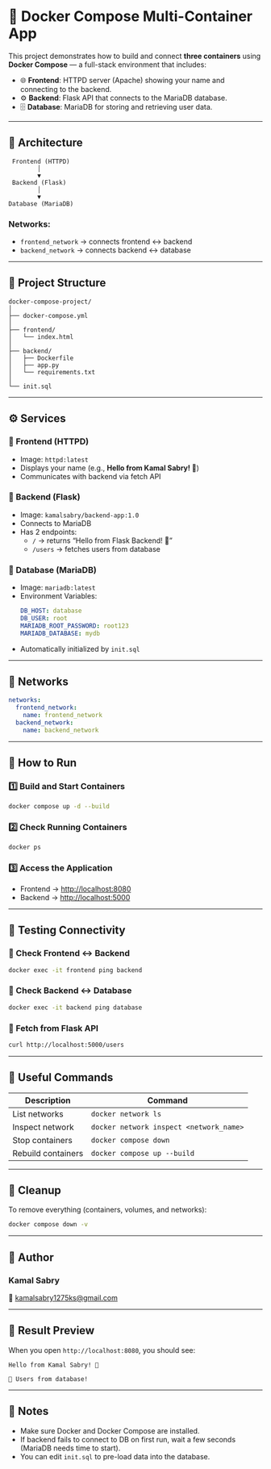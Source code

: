 # 🐳 Docker Compose Multi-Container App

This project demonstrates how to build and connect **three containers** using **Docker Compose** — a full-stack environment that includes:

- 🌐 **Frontend**: HTTPD server (Apache) showing your name and connecting to the backend.
- ⚙️ **Backend**: Flask API that connects to the MariaDB database.
- 🗄️ **Database**: MariaDB for storing and retrieving user data.

---

## 🧱 **Architecture**

```
 Frontend (HTTPD)
        │
        ▼
 Backend (Flask)
        │
        ▼
Database (MariaDB)
```

### Networks:

- `frontend_network` → connects frontend ↔ backend
- `backend_network` → connects backend ↔ database

---

## 📁 **Project Structure**

```
docker-compose-project/
│
├── docker-compose.yml
│
├── frontend/
│   └── index.html
│
├── backend/
│   ├── Dockerfile
│   ├── app.py
│   └── requirements.txt
│
└── init.sql
```

---

## ⚙️ **Services**

### 🔹 Frontend (HTTPD)

- Image: `httpd:latest`
- Displays your name (e.g., **Hello from Kamal Sabry! 👋**)
- Communicates with backend via fetch API

### 🔹 Backend (Flask)

- Image: `kamalsabry/backend-app:1.0`
- Connects to MariaDB
- Has 2 endpoints:
  - `/` → returns “Hello from Flask Backend! 🚀”
  - `/users` → fetches users from database

### 🔹 Database (MariaDB)

- Image: `mariadb:latest`
- Environment Variables:
  ```yaml
  DB_HOST: database
  DB_USER: root
  MARIADB_ROOT_PASSWORD: root123
  MARIADB_DATABASE: mydb
  ```
- Automatically initialized by `init.sql`

---

## 🧩 **Networks**

```yaml
networks:
  frontend_network:
    name: frontend_network
  backend_network:
    name: backend_network
```

---

## 🚀 **How to Run**

### 1️⃣ Build and Start Containers

```bash
docker compose up -d --build
```

### 2️⃣ Check Running Containers

```bash
docker ps
```

### 3️⃣ Access the Application

- Frontend → [http://localhost:8080](http://localhost:8080)
- Backend → [http://localhost:5000](http://localhost:5000)

---

## 🧪 **Testing Connectivity**

### 🔹 Check Frontend ↔ Backend

```bash
docker exec -it frontend ping backend
```

### 🔹 Check Backend ↔ Database

```bash
docker exec -it backend ping database
```

### 🔹 Fetch from Flask API

```bash
curl http://localhost:5000/users
```

---

## 🧰 **Useful Commands**

| Description        | Command                                 |
| ------------------ | --------------------------------------- |
| List networks      | `docker network ls`                     |
| Inspect network    | `docker network inspect <network_name>` |
| Stop containers    | `docker compose down`                   |
| Rebuild containers | `docker compose up --build`             |

---

## 🧹 **Cleanup**

To remove everything (containers, volumes, and networks):

```bash
docker compose down -v
```

---

## 👤 **Author**

### **Kamal Sabry**

📧 [kamalsabry1275ks@gmail.com](mailto:kamalsabry1275ks@gmail.com)

---

## 🏁 **Result Preview**

When you open `http://localhost:8080`, you should see:

```
Hello from Kamal Sabry! 👋

👥 Users from database!
```

---

## 🧠 **Notes**

- Make sure Docker and Docker Compose are installed.
- If backend fails to connect to DB on first run, wait a few seconds (MariaDB needs time to start).
- You can edit `init.sql` to pre-load data into the database.
